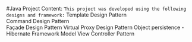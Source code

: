 #Java Project Content:
`This project was developed using the following designs and framework:`
Template Design Pattern				
Command	Design Pattern							
Façade Design Pattern
Virtual Proxy Design Pattern
Object persistence - Hibernate Framework
Model View Controller Pattern  
